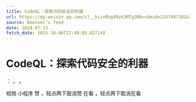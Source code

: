 ```yaml
---
title: CodeQL：探索代码安全的利器
url: https://mp.weixin.qq.com/s?__biz=Mzg4Nzk3MTg3MA==&mid=2247487101&idx=1&sn=d45bafff5ef0f699b19a8a7face425e6
source: Doonsec's feed
date: 2024-07-13
fetch_date: 2025-10-06T17:40:05.827148
---
```


# CodeQL：探索代码安全的利器

：
，
。

视频
小程序
赞
，轻点两下取消赞
在看
，轻点两下取消在看